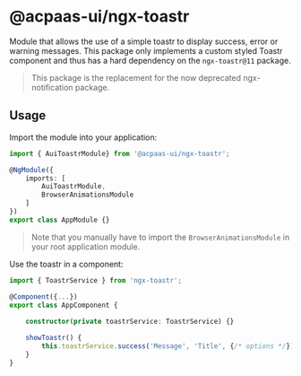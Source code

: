 # @acpaas-ui/ngx-toastr

Module that allows the use of a simple toastr to display success, error or warning messages.
This package only implements a custom styled Toastr component and thus has a hard dependency on the `ngx-toastr@11` package.

> This package is the replacement for the now deprecated ngx-notification package.

## Usage

Import the module into your application:

````ts
import { AuiToastrModule} from '@acpaas-ui/ngx-toastr';

@NgModule({
    imports: [
        AuiToastrModule,
        BrowserAnimationsModule
    ]
})
export class AppModule {}

````

> Note that you manually have to import the `BrowserAnimationsModule` in your root application module.

Use the toastr in a component:

````ts
import { ToastrService } from 'ngx-toastr';

@Component({...})
export class AppComponent {
    
    constructor(private toastrService: ToastrService) {}

    showToastr() {
        this.toastrService.success('Message', 'Title', {/* options */});
    }
}
````
